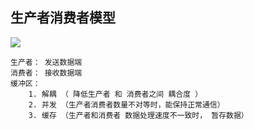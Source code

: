 ## 生产者消费者模型

![](../img/producer_consumer.jpg)

	生产者： 发送数据端
	消费者： 接收数据端
	缓冲区：
		1. 解耦 （ 降低生产者 和 消费者之间 耦合度 ）
		2. 并发 （生产者消费者数量不对等时，能保持正常通信）
		3. 缓存 （生产者和消费者 数据处理速度不一致时， 暂存数据）

